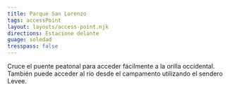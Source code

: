 ```yaml
---
title: Parque San Lorenzo
tags: accessPoint
layout: layouts/access-point.njk
directions: Estacione delante
guage: soledad
tresspass: false
---
```


Cruce el puente peatonal para acceder fácilmente a la orilla occidental. También puede acceder al río desde el campamento utilizando el sendero Levee.